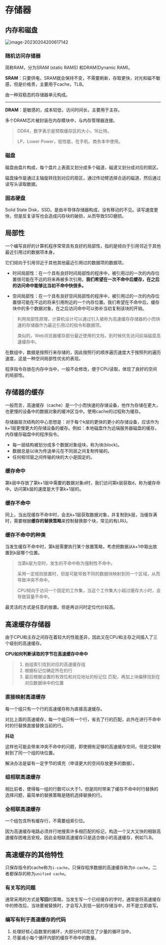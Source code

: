 存储器
===

## 内存和磁盘

![image-20230204200617142](http://pic.shixiaocaia.fun/202302050942629.png)

### 随机访问存储器

简称RAM，分为SRAM (static RAMS) 和DRAM(Dynamic RAM)。

**SRAM**：只要供电，SRAM就会保持不变，不需要刷新，存取更快，对光和磁不敏感，但是价格贵，主要用于cache，TLB。

由一种双稳态的存储器单元构成。

---

**DRAM**：是敏感的，成本较低，访问时间长，主要用于主存。

多个DRAM芯片被封装在内存模块中，与内存管理器连接。

> DDR4，数字表示是预取缓存区的大小，16比特。
>
> LP，Lower Power，低性能，在手机、商务本中使用。

### 磁盘

磁盘由盘片构成，每个盘片上表面又划分成多个磁道，磁道又划分成对应的扇区。

磁盘操作是通过主轴旋转找到对应的扇区，通过传动臂选择合适的磁道，然后通过读写头读取数据。

### 固态硬盘

Solid State Disk，SSD。是由半导体存储器构成，没有移动的不见。读写速度更快，但是反复读写也会造成闪存块的破损，从而导致SSD磨损。

## 局部性

一个编写良好的计算机程序常常具有良好的局部性，指的是倾向于引用邻近于其他最近引用过的数据项本身。

它们倾向于引用邻近于其他其他最近引用过的数据项的数据项。

- 时间局部性：在一个具有良好时间局部性的程序中，被引用过的一次的内存位置很可能在不远的将来再被多次引用。**我们希望在一次不命中后缓存，在之后的访问命中能够比当初不命中快很多。**

- 空间局部性：在一个具有良好空间局部性的程序中，被引用过的一次的内存位置很可能在不远的将来引用附近的一个内存位置。我们希望在不命中后，缓存块中的多个数据对象，在之后访问命中可以弥补当初复制该块的开销。

> 利用局部性原理，计算机设计可以通过引入被称为高速缓存存储器的小而快速的存储器作为最近引用过的指令和数据项。
>
> 类似的，Web浏览器缓存部分最近使用的文档，到时候优先访问前端磁盘高速缓存中。

在数组中，数据是按照行来存储的，因此按照行的顺序遍历速度大于按照列的遍历速度，这是一种空间局部性优劣的表现。

程序指令存放在内存中当中，一般不会修改，便于CPU读取，体现了良好的空间的局部性。

## 存储器的缓存

一般而言，高速缓存（cache）是一个小而快速的存储设备，他作为存储在更大，也更慢的设备中的数据对象的缓冲区当中。使用cache的过程称为缓存。

存储器层次结构的中心思想是：对于每个k层的更快的更小的存储设备，应该作为k+1层更慢更大的存储设备的缓存。例如：本地磁盘作为远端服务器磁盘的缓存，内存缓存磁盘中的程序指令。

- 每一层结构被划分成多个数据对象组块，称为块(block)。
- 数据总是以块为传送单元在不同层之间复制传输的。
- 任何相邻层之间传输的块的大小是固定的。

### 缓存命中

第k层中存放了第k+1层中需要的数据对象d时，我们访问第k层获取d，称为缓存命中。访问第k层的速度是大于第k+1层的。

### 缓存不命中

同上，当出现缓存不命中时，会去k+1层获取数据对象，并复制到k层，当缓存满时，需要根据**缓存的替换策略**来控制替换那个块，常见的有LRU。

### 缓存不命中的种类

当发生缓存不命中时，第k层需要执行某个放置策略，考虑把数据从k+1中取出放置到k层哪个位置。

> 当第k层为空时，发生的不命中称为强制性不命中。
>
> 采用一定规则放置时，但是可能导致不同的数据块映射到同一个区域，从而导致冲突不命中。
>
> CPU倾向于访问一个固定的工作集，当这个工作集大小超过缓存大小时，会导致容量不命中。

最灵活的方式是任意的放置。但是再访问时定位代价较高。

## 高速缓存存储器

由于CPU和主存之间存在着较大的性能差异，因此又在CPU和主存之间插入了三个级别的高速缓存。

**CPU如何判断读取的字节在高速缓存中命中**

> 1. 由组索引找到对应的高速缓存组
> 2. 根据标记位确定所在的行
> 3. 最后根据设置的有效位和对应地址的标记位 匹配，再加上块偏移找到在对应数据块中的位置

### 直接映射高速缓存

每一个组只有一个行的高速缓存称为直接高速缓存。

对比上面的高速缓存，每一个组只有一个行，省去了行的匹配，此外在进行不命中时的行替换直接替换当前的行。

**抖动**

这样也可能会带来冲突不命中的问题，即使拥有足够的高速缓存空间，但是交替映射到了同一个组的块位置。

解决办法是留有一定字节的填充（申请更大的空间存放更多的数据）。

### 组相联高速缓存

相比前者，使得每一组的行数可以大于1，但是同时带来了缓存不命中时行替换的选择问题，最简单的替换策略是随机选择替换的行。

### 全相联高速缓存

一个组包含所有缓存行，不需要组索引位。

因为高速缓存电路必须并行地搜索许多相匹配的标记，构造一个又大又快的相联高速缓存困难且安规，因此全相联高速缓存只是适合做小的高速缓存，例如TLB。

## 高速缓存的其他特性

只保存指令的cache称为`i-cache`，只保存程序数据的高速缓存称为`d-cache`，二者都保存的称为`unified cache`。

### 有关写的问题

通常采用的方式是**写回**的策略，当发生写一个已经缓存的字时，通常是将高速缓存中的修改后，当块要被替换时，才会写入到低一层的存储当中，并不是立即直写。

### 编写有利于高速缓存的代码

1. 处理好核心函数里的循环，大部分时间花在了少量的循环当中。
2. 尽量减小每个循环内部的缓存不命中的数量。

